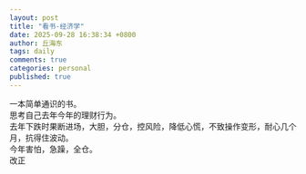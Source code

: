 ```yaml
---
layout: post
title: "看书-经济学"
date: 2025-09-28 16:38:34 +0800
author: 丘海东 
tags: daily
comments: true
categories: personal
published: true
---
```

一本简单通识的书。  
思考自己去年今年的理财行为。  
去年下跌时果断进场，大胆，分仓，控风险，降低心慌，不致操作变形，耐心几个月，抗得住波动。  
今年害怕，急躁，全仓。  
改正
